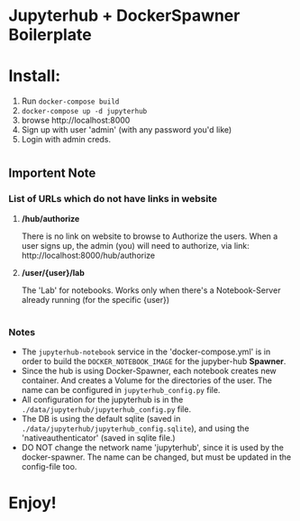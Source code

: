# Jupyterhub + DockerSpawner Boilerplate

# Install:

1. Run `docker-compose build`
2. `docker-compose up -d jupyterhub`
3. browse http://localhost:8000
4. Sign up with user 'admin' (with any password you'd like)
5. Login with admin creds.

#

## Importent Note

### List of URLs which do not have links in website

1. **/hub/authorize**

   There is no link on website to browse to Authorize the users.
   When a user signs up, the admin (you) will need to authorize, via link: http://localhost:8000/hub/authorize

1. **/user/{user}/lab**

   The 'Lab' for notebooks. Works only when there's a Notebook-Server already running (for the specific {user})

#

### Notes

- The `jupyterhub-notebook` service in the 'docker-compose.yml' is in order to build the `DOCKER_NOTEBOOK_IMAGE` for the jupyber-hub **Spawner**.
- Since the hub is using Docker-Spawner, each notebook creates new container.
  And creates a Volume for the directories of the user. The name can be configured in `jupyterhub_config.py` file.
- All configuration for the jupyterhub is in the `./data/jupyterhub/jupyterhub_config.py` file.
- The DB is using the default sqlite (saved in `./data/jupyterhub/jupyterhub_config.sqlite`), and using the 'nativeauthenticator' (saved in sqlite file.)
- DO NOT change the network name 'jupyterhub', since it is used by the docker-spawner. The name can be changed, but must be updated in the config-file too.

# Enjoy!
